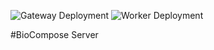 ![Gateway Deployment](https://github.com/biosimulators/compose-server/actions/workflows/deploy-gateway.yml/badge.svg)
![Worker Deployment](https://github.com/biosimulators/compose-server/actions/workflows/deploy-worker.yml/badge.svg)

#BioCompose Server
